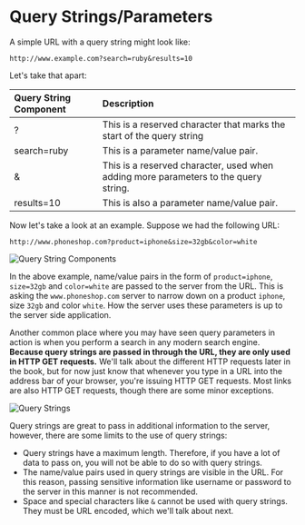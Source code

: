 # Query Strings/Parameters

A simple URL with a query string might look like:

```text
http://www.example.com?search=ruby&results=10
```

Let's take that apart:

| Query String Component | Description |
| :--- | :--- |
| ? | This is a reserved character that marks the start of the query string |
| search=ruby | This is a parameter name/value pair. |
| & | This is a reserved character, used when adding more parameters to the query string. |
| results=10 | This is also a parameter name/value pair. |

Now let's take a look at an example. Suppose we had the following URL:

```text
http://www.phoneshop.com?product=iphone&size=32gb&color=white
```

![Query String Components](https://d186loudes4jlv.cloudfront.net/http/images/query_string_components.png)

In the above example, name/value pairs in the form of `product=iphone`, `size=32gb` and `color=white` are passed to the server from the URL. This is asking the `www.phoneshop.com` server to narrow down on a product `iphone`, size `32gb` and color `white`. How the server uses these parameters is up to the server side application.

Another common place where you may have seen query parameters in action is when you perform a search in any modern search engine. **Because query strings are passed in through the URL, they are only used in HTTP GET requests.** We'll talk about the different HTTP requests later in the book, but for now just know that whenever you type in a URL into the address bar of your browser, you're issuing HTTP GET requests. Most links are also HTTP GET requests, though there are some minor exceptions.

![Query Strings](https://d186loudes4jlv.cloudfront.net/http/images/query_strings.jpg)

Query strings are great to pass in additional information to the server, however, there are some limits to the use of query strings:

* Query strings have a maximum length. Therefore, if you have a lot of data to pass on, you will not be able to do so with query strings.
* The name/value pairs used in query strings are visible in the URL. For this reason, passing sensitive information like username or password to the server in this manner is not recommended.
* Space and special characters like `&` cannot be used with query strings. They must be URL encoded, which we'll talk about next.

